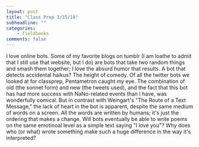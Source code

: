 ```yaml
---
layout: post
title: "Class Prep 3/15/19"
subheadline: ""
categories:
    - fieldbooks
comments: false
---
```

I love online bots. Some of my favorite blogs on tumblr (I am loathe to admit that I still use that website, but I do) are bots that take two random things and smash them together; I love the absurd humor that results. A bot that detects accidental haikus? The height of comedy. Of all the twitter bots we looked at for classprep, Pentametron caught my eye. The combination of old (the sonnet form) and new (the tweets used), and the fact that this bot has had more success with NaNo-related events than I have, was wonderfully comical. But in contrast with Weingart's "The Route of a Text Message," the lack of heart in the bot is apparent, despite the same medium of words on a screen. All the words are written by humans; it's just the ordering that makes a change. Will bots eventually be able to write poems on the same emotinoal level as a simple text saying "I love you"? Why does who (or what) wrote something make such a huge difference in the way it's interpreted?